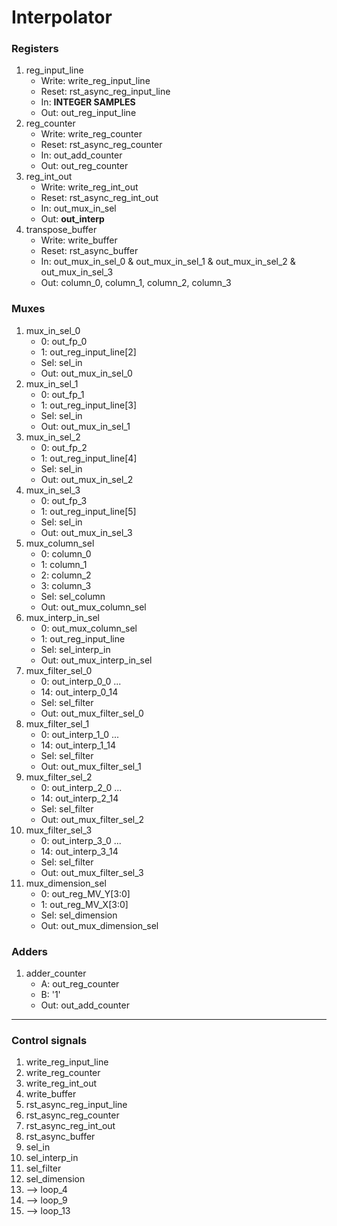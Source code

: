 # Interpolator
### Registers
1. reg_input_line
   - Write: write_reg_input_line
   - Reset: rst_async_reg_input_line
   - In: **INTEGER SAMPLES**
   - Out: out_reg_input_line
2. reg_counter
   - Write: write_reg_counter
   - Reset: rst_async_reg_counter
   - In: out_add_counter
   - Out: out_reg_counter
3. reg_int_out
   - Write: write_reg_int_out
   - Reset: rst_async_reg_int_out
   - In: out_mux_in_sel
   - Out: **out_interp**
4. transpose_buffer
    - Write: write_buffer
    - Reset: rst_async_buffer
    - In: out_mux_in_sel_0 & out_mux_in_sel_1 & out_mux_in_sel_2 & out_mux_in_sel_3
    - Out: column_0, column_1, column_2, column_3 

### Muxes
1. mux_in_sel_0
    - 0: out_fp_0
    - 1: out_reg_input_line[2]
    - Sel: sel_in
    - Out: out_mux_in_sel_0
2. mux_in_sel_1
    - 0: out_fp_1
    - 1: out_reg_input_line[3]
    - Sel: sel_in
    - Out: out_mux_in_sel_1
3. mux_in_sel_2
    - 0: out_fp_2
    - 1: out_reg_input_line[4]
    - Sel: sel_in
    - Out: out_mux_in_sel_2
4. mux_in_sel_3
    - 0: out_fp_3
    - 1: out_reg_input_line[5]
    - Sel: sel_in
    - Out: out_mux_in_sel_3
5. mux_column_sel
    - 0: column_0
    - 1: column_1
    - 2: column_2
    - 3: column_3
    - Sel: sel_column
    - Out: out_mux_column_sel
6. mux_interp_in_sel
    - 0: out_mux_column_sel
    - 1: out_reg_input_line
    - Sel: sel_interp_in
    - Out: out_mux_interp_in_sel
7. mux_filter_sel_0
    - 0: out_interp_0_0
    ...
    - 14: out_interp_0_14
    - Sel: sel_filter
    - Out: out_mux_filter_sel_0
8. mux_filter_sel_1
    - 0: out_interp_1_0
    ...
    - 14: out_interp_1_14
    - Sel: sel_filter
    - Out: out_mux_filter_sel_1
9.  mux_filter_sel_2
    - 0: out_interp_2_0
    ...
    - 14:  out_interp_2_14
    - Sel: sel_filter
    - Out: out_mux_filter_sel_2
10.  mux_filter_sel_3
     - 0: out_interp_3_0
    ...
     - 14: out_interp_3_14
     - Sel: sel_filter
     - Out: out_mux_filter_sel_3
11. mux_dimension_sel
    - 0: out_reg_MV_Y[3:0]
    - 1: out_reg_MV_X[3:0]
    - Sel: sel_dimension
    - Out: out_mux_dimension_sel

### Adders
1. adder_counter
    - A: out_reg_counter
    - B: '1'
    - Out: out_add_counter

---
### Control signals
1. write_reg_input_line
2. write_reg_counter
3. write_reg_int_out
4. write_buffer
5. rst_async_reg_input_line
6. rst_async_reg_counter
7. rst_async_reg_int_out
8. rst_async_buffer
9. sel_in
1.  sel_interp_in
2.  sel_filter
3.  sel_dimension
4.  --> loop_4
5.  --> loop_9
6.  --> loop_13